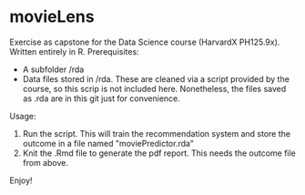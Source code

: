 # movieLens
Exercise as capstone for the Data Science course (HarvardX PH125.9x).
Written entirely in R.
Prerequisites:
* A subfolder /rda
* Data files stored in /rda. These are cleaned via a script provided by the course, so this scrip is not included here. Nonetheless, the files saved as .rda are in this git just for convenience.

Usage:
1. Run the script. This will train the recommendation system and store the outcome in a file named "moviePredictor.rda"
2. Knit the .Rmd file to generate the pdf report. This needs the outcome file from above.

Enjoy!
